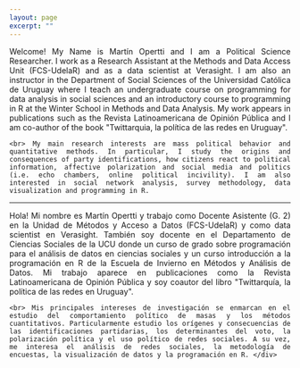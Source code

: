 ```yaml
---
layout: page
excerpt: ""
---
```


<div style="text-align: justify">
	
Welcome! My Name is Martín Opertti and I am a Political Science Researcher. I work as a Research Assistant at the Methods and Data Access Unit (FCS-UdelaR) and as a data scientist at Verasight. I am also an instructor in the Department of Social Sciences of the Universidad Católica de Uruguay where I teach an undergraduate course on programming for data analysis in social sciences and an introductory course to programming in R at the Winter School in Methods and Data Analysis. My work appears in publications such as the Revista Latinoamericana de Opinión Pública and I am co-author of the book "Twittarquia, la política de las redes en Uruguay". <br>

	<br> My main research interests are mass political behavior and quantitative methods. In particular, I study the origins and consequences of party identifications, how citizens react to political information, affective polarization and social media and politics (i.e. echo chambers, online political incivility). I am also interested in social network analysis, survey methodology, data visualization and programming in R.

<hr class="dashed">
	
Hola! Mi nombre es Martín Opertti y trabajo como Docente Asistente (G. 2) en la Unidad de Métodos y Acceso a Datos (FCS-UdelaR) y como data scientist en Verasight. También soy docente en el Departamento de Ciencias Sociales de la UCU donde un curso de grado sobre programación para el análisis de datos en ciencias sociales y un curso introducción a la programación en R de la Escuela de Invierno en Métodos y Análisis de Datos. Mi trabajo aparece en publicaciones como la Revista Latinoamericana de Opinión Pública y soy coautor del libro "Twittarquía, la política de las redes en Uruguay".  <br>

	<br> Mis principales intereses de investigación se enmarcan en el estudio del comportamiento político de masas y los métodos cuantitativos. Particularmente estudio los orígenes y consecuencias de las identificaciones partidarias, los determinantes del voto, la polarización política y el uso político de redes sociales. A su vez, me interesa el análisis de redes sociales, la metodología de encuestas, la visualización de datos y la programación en R. </div>

